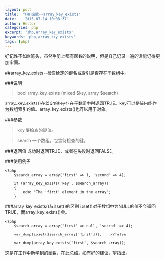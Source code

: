 ```yaml
---
layout: post
title:  "PHP函数--array_key_exists"
date:   '2015-07-14 10:08:37'
author: Hector
categories: php
excerpt: 'php,array_key_exists'
keywords: 'php,array_key_exists'
tags: [php]
---
```


好记性不如烂笔头，虽然手册上都有函数的说明，但是自己记录一遍的话能记得更加牢固。

##array_key_exists--检查给定的键名或索引是否存在于数组中。

###说明

>bool array_key_exists (mixed $key, array $search)

array_key_exists()在给定的key存在于数组中时返回TRUE。key可以是任何能作为数组索引的值。array_key_exists()也可以用于对象。

<!--more-->

###参数

>key 要检查的键值。

>search 一个数组，包含待检查的键。

###返回值
成功时返回TRUE，或者在失败时返回FALSE。

###使用例子

    <?php
        $search_array = array('first' => 1, 'second' => 4);

        if (array_key_exists('key', $search_array))
        {
            echo "The 'first' element in the array";
        }

###array_key_exists()与isset()的区别
isset()对于数组中为NULL的值不会返回TRUE，而array_key_exists()会。

    <?php
        $search_array = array('first' => null, 'second' => 4);

        var_dump(isset($search_array['first']));    //false

        var_dump(array_key_exists('first', $search_array));

这是在工作中新学到的函数，在此总结。如有好的建议，望指出。